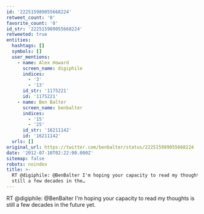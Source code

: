 ```yaml
---
id: '222515989055668224'
retweet_count: '0'
favorite_count: '0'
id_str: '222515989055668224'
retweeted: true
entities:
  hashtags: []
  symbols: []
  user_mentions:
    - name: Alex Howard
      screen_name: digiphile
      indices:
        - '3'
        - '13'
      id_str: '1175221'
      id: '1175221'
    - name: Ben Balter
      screen_name: benbalter
      indices:
        - '15'
        - '25'
      id_str: '16211142'
      id: '16211142'
  urls: []
original_url: https://twitter.com/benbalter/status/222515989055668224
date: '2012-07-10T02:22:00.000Z'
sitemap: false
robots: noindex
title: >-
  RT @digiphile: @BenBalter I'm hoping your capacity to read my thoughts is
  still a few decades in the…
---
```


RT @digiphile: @BenBalter I'm hoping your capacity to read my thoughts is still a few decades in the future yet.